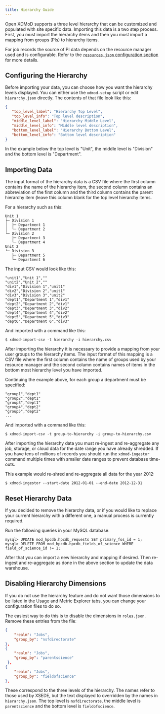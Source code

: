 ```yaml
---
title: Hierarchy Guide
---
```


Open XDMoD supports a three level hierarchy that can be customized and
populated with site specific data.  Importing this data is a two step
process.  First, you must import the hierarchy items and then you must
import a mapping from groups (PIs) to hierarchy items.

For job records the source of PI data depends on the resource manager used and
is configurable.  Refer to the [`resources.json` configuration
section](configuration.html#resourcesjson) for more details.

Configuring the Hierarchy
-------------------------

Before importing your data, you can choose how you want the hierarchy
levels displayed.  You can either use the `xdmod-setup` script or edit
`hierarchy.json` directly.  The contents of that file look like this:

```json
{
   "top_level_label": "Hierarchy Top Level",
   "top_level_info": "Top level description",
   "middle_level_label": "Hierarchy Middle Level",
   "middle_level_info": "Middle level description",
   "bottom_level_label": "Hierarchy Bottom Level",
   "bottom_level_info": "Bottom level description"
}
```

In the example below the top level is "Unit", the middle level is
"Division" and the bottom level is "Department".

Importing Data
--------------

The input format of the hierarchy data is a CSV file where the first
column contains the name of the hierarchy item, the second column
contains an abbreviation of the first column and the third column
contains the parent hierarchy item (leave this column blank for the
top level hierarchy items.

For a hierarchy such as this:

    Unit 1
    ├─ Division 1
    │  ├─ Department 1
    │  └─ Department 2
    └─ Division 2
       ├─ Department 3
       └─ Department 4
    Unit 2
    └─ Division 3
       ├─ Department 5
       └─ Department 6

The input CSV would look like this:

```csv
"unit1","Unit 1",""
"unit2","Unit 2",""
"div1","Division 1","unit1"
"div2","Division 2","unit1"
"div3","Division 3","unit2"
"dept1","Department 1","div1"
"dept2","Department 2","div1"
"dept3","Department 3","div2"
"dept4","Department 4","div2"
"dept5","Department 5","div3"
"dept6","Department 6","div3"
```

And imported with a command like this:

```
$ xdmod-import-csv -t hierarchy -i hierarchy.csv
```

After importing the hierarchy it is necessary to provide a mapping from
your user groups to the hierarchy items.  The input format of this
mapping is a CSV file where the first column contains the name of groups
used by your resource manager and the second column contains names of
items in the bottom most hierarchy level you have imported.

Continuing the example above, for each group a department must be
specified:

```csv
"group1","dept1"
"group2","dept1"
"group3","dept1"
"group4","dept2"
"group5","dept2"
...
```

And imported with a command like this:

```
$ xdmod-import-csv -t group-to-hierarchy -i group-to-hierarchy.csv
```

After importing the hierarchy data you must re-ingest and re-aggregate any job,
storage, or cloud data for the date range you have already shredded.  If you
have tens of millions of records you should run the `xdmod-ingestor` command
multiple times with smaller date ranges to prevent database time-outs.

This example would re-shred and re-aggregate all data for the year 2012:

```
$ xdmod-ingestor --start-date 2012-01-01 --end-date 2012-12-31
```

Reset Hierarchy Data
--------------------

If you decided to remove the hierarchy data, or if you would like to replace
your current hierarchy with a different one, a manual process is currently
required.

Run the following queries in your MySQL database:

```
mysql> UPDATE mod_hpcdb.hpcdb_requests SET primary_fos_id = 1;
mysql> DELETE FROM mod_hpcdb.hpcdb_fields_of_science WHERE field_of_science_id != 1;
```

After that you can import a new hierarchy and mapping if desired.  Then
re-ingest and re-aggregate as done in the above section to update the data
warehouse.

Disabling Hierarchy Dimensions
------------------------------

If you do not use the hierarchy feature and do not want those dimensions
to be listed in the Usage and Metric Explorer tabs, you can change your
configuration files to do so.

The easiest way to do this is to disable the dimensions in `roles.json`.
Remove these entries from the file:

```json
{
    "realm": "Jobs",
    "group_by": "nsfdirectorate"
},
{
    "realm": "Jobs",
    "group_by": "parentscience"
 },
{
    "realm": "Jobs",
    "group_by": "fieldofscience"
},
```

These correspond to the three levels of the hierarchy.  The names refer
to those used by XSEDE, but the text displayed to overridden by the
names in `hierarchy.json`.  The top level is `nsfdirectorate`, the
middle level is `parentscience` and the bottom level is
`fieldofscience`.
